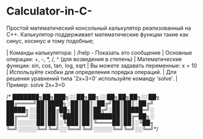 # Calculator-in-C-
Простой математический консольный калькулятор реализованный на C++. Калькулятор поддерживает математические функции такие как синус, косинус и тому подобные;


|          Команды калькулятора:
|          /help - Показать это сообщение
|          Основные операции: +, -, *, /, ^ (для возведения в степень)
|          Математические функции: sin, cos, tan, log, sqrt
|          Вы можете задавать переменные: x = 10
|          Используйте скобки для определения порядка операций.
|          Для решения уравнений типа '2x+3=0' используйте команду 'solve'.
|          Пример: solve 2x+3=0





/*
███████╗██╗███╗░░██╗██╗░░██╗██╗██╗░░██╗
██╔════╝██║████╗░██║██║░██╔╝██║██║░██╔╝
█████╗░░██║██╔██╗██║██║██╔╝░██║█████═╝░
██╔══╝░░██║██║╚████║██║███████║██╔═██╗░
██║░░░░░██║██║░╚███║██║╚════██║██║░╚██╗
╚═╝░░░░░╚═╝╚═╝░░╚══╝╚═╝░░░░░╚═╝╚═╝░░╚═╝*/
